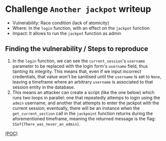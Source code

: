# Challenge `Another jackpot` writeup

- Vulnerability: Race condition (lack of atomicity)
- Where: In the `login` function, with an effect on the `jackpot` function
- Impact: It allows to run the `jackpot` function as admin

## Finding the vulnerability / Steps to reproduce

1. In the `login` function, we can see the `current_session`'s `username` parameter to be replaced with the login form's `username` field, thus tainting its integrity. This means that, even if we input incorrect credentials, that value won't be sanitised until the `username` is set to `None`, leaving a timeframe where an arbitrary `username` is associated to that session entity in the database.
2. This means an attacker can create a script (like the one below) which runs two loops in parallel: one that repeatedly attemps to login using the `admin` username, and another that attempts to enter the jackpot with the current session; eventually, there will be an instance when the `get_current_section` call in the `jackpoint` function returns during the aforementioned timeframe, meaning the returned message is the flag: `SSof{There_was_never_an_admin}`.

[(POC)](`jackpot.py`)